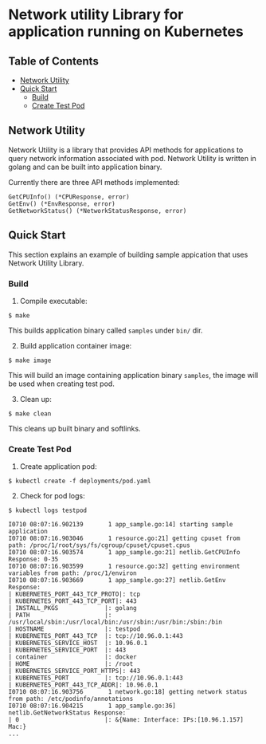 # Network utility Library for application running on Kubernetes

## Table of Contents

- [Network Utility](#network-utility)
- [Quick Start](#quick-start)
	- [Build](#build)
	- [Create Test Pod](#create-test-pod) 

## Network Utility
Network Utility is a library that provides API methods for applications to query network information associated with pod. Network Utility is written in golang and can be built into application binary.

Currently there are three API methods implemented:

```
GetCPUInfo() (*CPUResponse, error)
GetEnv() (*EnvResponse, error)
GetNetworkStatus() (*NetworkStatusResponse, error)
```

## Quick Start
This section explains an example of building sample appication that uses Network Utility Library.

### Build

1. Compile executable:
```
$ make
```

This builds application binary called `samples` under `bin/` dir.

2. Build application container image:
```
$ make image
```

This will build an image containing application binary `samples`, the image will be used when creating test pod.

3. Clean up:
```
$ make clean
```

This cleans up built binary and softlinks.

### Create Test Pod

 1. Create application pod:
```
$ kubectl create -f deployments/pod.yaml
```
 2. Check for pod logs:
```
$ kubectl logs testpod

I0710 08:07:16.902139       1 app_sample.go:14] starting sample application
I0710 08:07:16.903046       1 resource.go:21] getting cpuset from path: /proc/1/root/sys/fs/cgroup/cpuset/cpuset.cpus
I0710 08:07:16.903574       1 app_sample.go:21] netlib.GetCPUInfo Response: 0-35
I0710 08:07:16.903599       1 resource.go:32] getting environment variables from path: /proc/1/environ
I0710 08:07:16.903669       1 app_sample.go:27] netlib.GetEnv Response:
| KUBERNETES_PORT_443_TCP_PROTO|: tcp
| KUBERNETES_PORT_443_TCP_PORT|: 443
| INSTALL_PKGS             |: golang
| PATH                     |: /usr/local/sbin:/usr/local/bin:/usr/sbin:/usr/bin:/sbin:/bin
| HOSTNAME                 |: testpod
| KUBERNETES_PORT_443_TCP  |: tcp://10.96.0.1:443
| KUBERNETES_SERVICE_HOST  |: 10.96.0.1
| KUBERNETES_SERVICE_PORT  |: 443
| container                |: docker
| HOME                     |: /root
| KUBERNETES_SERVICE_PORT_HTTPS|: 443
| KUBERNETES_PORT          |: tcp://10.96.0.1:443
| KUBERNETES_PORT_443_TCP_ADDR|: 10.96.0.1
I0710 08:07:16.903756       1 network.go:18] getting network status from path: /etc/podinfo/annotations
I0710 08:07:16.904215       1 app_sample.go:36] netlib.GetNetworkStatus Response:
| 0                        |: &{Name: Interface: IPs:[10.96.1.157] Mac:}
...
```
